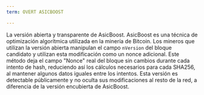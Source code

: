 ```yaml
---
term: OVERT ASICBOOST

---
```

La versión abierta y transparente de AsicBoost. AsicBoost es una técnica de optimización algorítmica utilizada en la minería de Bitcoin. Los mineros que utilizan la versión abierta manipulan el campo `nVersion` del bloque candidato y utilizan esta modificación como un nonce adicional. Este método deja el campo "Nonce" real del bloque sin cambios durante cada intento de hash, reduciendo así los cálculos necesarios para cada SHA256, al mantener algunos datos iguales entre los intentos. Esta versión es detectable públicamente y no oculta sus modificaciones al resto de la red, a diferencia de la versión encubierta de AsicBoost.